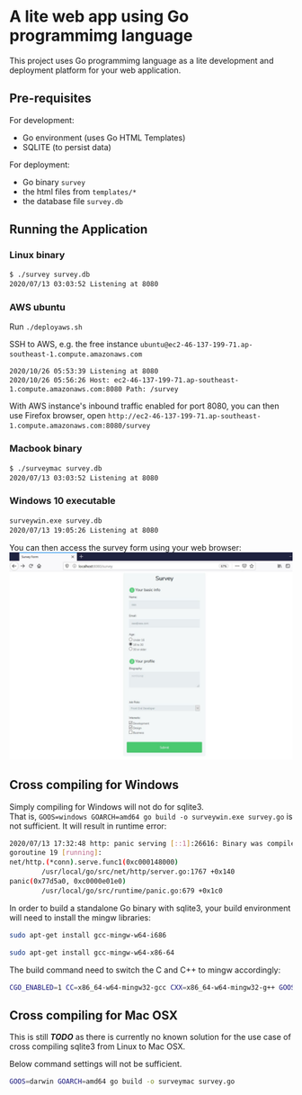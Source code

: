 # A lite web app using Go programmimg language

This project uses Go programmimg language as a lite development and deployment platform for your web application.

## Pre-requisites

For development:  
- Go environment (uses Go HTML Templates) 
- SQLITE (to persist data)

For deployment:  
- Go binary `survey`  
- the html files from `templates/*`  
- the database file `survey.db`  

## Running the Application

### Linux binary
```sh
$ ./survey survey.db
2020/07/13 03:03:52 Listening at 8080
```

### AWS ubuntu

Run `./deployaws.sh`  

SSH to AWS, e.g. the free instance `ubuntu@ec2-46-137-199-71.ap-southeast-1.compute.amazonaws.com`  
```shubuntu@ip-172-31-15-63:~/staging/sqliteserver$ ./survey survey.db
2020/10/26 05:53:39 Listening at 8080
2020/10/26 05:56:26 Host: ec2-46-137-199-71.ap-southeast-1.compute.amazonaws.com:8080 Path: /survey

```

With AWS instance's inbound traffic enabled for port 8080, you can then use Firefox browser, open `http://ec2-46-137-199-71.ap-southeast-1.compute.amazonaws.com:8080/survey`  


### Macbook binary

```sh
$ ./surveymac survey.db
2020/07/13 03:03:52 Listening at 8080
```

### Windows 10 executable 
```sh
surveywin.exe survey.db
2020/07/13 19:05:26 Listening at 8080
```

You can then access the survey form using your web browser:  
![](../media/survey.jpg)

## Cross compiling for Windows

Simply compiling for Windows will not do for sqlite3.  
That is, `GOOS=windows GOARCH=amd64 go build -o surveywin.exe survey.go` is not sufficient. It will result in runtime error:  
```sh
2020/07/13 17:32:48 http: panic serving [::1]:26616: Binary was compiled with 'CGO_ENABLED=0', go-sqlite3 requires cgo to work. This is a stub
goroutine 19 [running]:
net/http.(*conn).serve.func1(0xc000148000)
        /usr/local/go/src/net/http/server.go:1767 +0x140
panic(0x77d5a0, 0xc0000e01e0)
        /usr/local/go/src/runtime/panic.go:679 +0x1c0
```

In order to build a standalone Go binary with sqlite3, your build environment will need to install the mingw libraries:  
```sh
sudo apt-get install gcc-mingw-w64-i686
```
```sh
sudo apt-get install gcc-mingw-w64-x86-64
```

The build command need to switch the C and C++ to mingw accordingly:  
```sh
CGO_ENABLED=1 CC=x86_64-w64-mingw32-gcc CXX=x86_64-w64-mingw32-g++ GOOS=windows GOARCH=amd64 go build -o surveywin.exe survey.go
```

## Cross compiling for Mac OSX

This is still ***TODO*** as there is currently no known solution for the use case of cross compiling sqlite3 from Linux to Mac OSX.  

Below command settings will not be sufficient.  
```sh
GOOS=darwin GOARCH=amd64 go build -o surveymac survey.go
```

